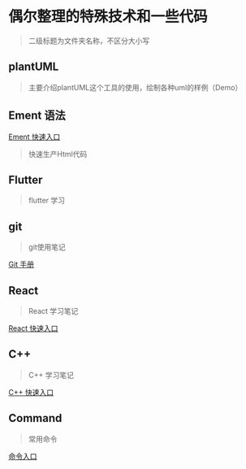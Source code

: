 # 偶尔整理的特殊技术和一些代码

> 二级标题为文件夹名称，不区分大小写

## plantUML

> 主要介绍plantUML这个工具的使用，绘制各种uml的样例（Demo）

## Ement 语法

[Ement 快速入口](./Ement/Ement.md)

> 快速生产Html代码

## Flutter

> flutter 学习

## git

> git使用笔记

[Git 手册](./git/我的git手册.md)

## React

> React 学习笔记

[React 快速入口](./React/React.md)

## C++

> C++ 学习笔记

[C++ 快速入口](./C++/C++.md)

## Command

> 常用命令

[命令入口](./Command/Command.md)